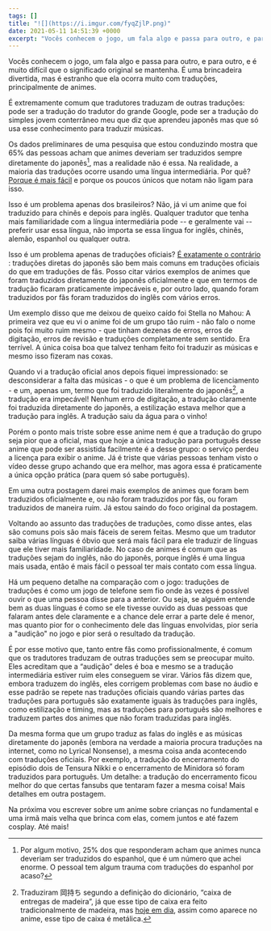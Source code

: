 ```yaml
---
tags: []
title: "![](https://i.imgur.com/fyqZjlP.png)"
date: 2021-05-11 14:51:39 +0000
excerpt: "Vocês conhecem o jogo, um fala algo e passa para outro, e para outro, e é muito difícil que o significado original se mantenha. É uma..."
---
```


Vocês conhecem o jogo, um fala algo e passa para outro, e para outro, e é muito difícil que o significado original se mantenha. É uma brincadeira divertida, mas é estranho que ela ocorra muito com traduções, principalmente de animes.

É extremamente comum que tradutores traduzam de outras traduções: pode ser a tradução do tradutor do grande Google, pode ser a tradução do simples jovem conterrâneo meu que diz que aprendeu japonês mas que só usa esse conhecimento para traduzir músicas.

Os dados preliminares de uma pesquisa que estou conduzindo mostra que 65% das pessoas acham que animes deveriam ser traduzidos sempre diretamente do japonês[^1], mas a realidade não é essa. Na realidade, a maioria das traduções ocorre usando uma língua intermediária. Por quê? <u>Porque é mais fácil</u> e porque os poucos únicos que notam não ligam para isso.

Isso é um problema apenas dos brasileiros? Não, já vi um anime que foi traduzido para chinês e depois para inglês. Qualquer tradutor que tenha mais familiaridade com a língua intermediária pode -- e geralmente vai -- preferir usar essa língua, não importa se essa língua for inglês, chinês, alemão, espanhol ou qualquer outra.

Isso é um problema apenas de traduções oficiais? <u>É exatamente o contrário</u> : traduções diretas do japonês são bem mais comuns em traduções oficiais do que em traduções de fãs. Posso citar vários exemplos de animes que foram traduzidos diretamente do japonês oficialmente e que em termos de tradução ficaram praticamente impecáveis e, por outro lado, quando foram traduzidos por fãs foram traduzidos do inglês com vários erros.

Um exemplo disso que me deixou de queixo caído foi Stella no Mahou: A primeira vez que eu vi o anime foi de um grupo tão ruim - não falo o nome pois foi muito ruim mesmo - que tinham dezenas de erros, erros de digitação, erros de revisão e traduções completamente sem sentido. Era terrível. A única coisa boa que talvez tenham feito foi traduzir as músicas e mesmo isso fizeram nas coxas.

Quando vi a tradução oficial anos depois fiquei impressionado: se desconsiderar a falta das músicas - o que é um problema de licenciamento - e um, apenas um, termo que foi traduzido literalmente do japonês[^2], a tradução era impecável! Nenhum erro de digitação, a tradução claramente foi traduzida diretamente do japonês, a estilização estava melhor que a tradução para inglês. A tradução saiu da água para o vinho!

Porém o ponto mais triste sobre esse anime nem é que a tradução do grupo seja pior que a oficial, mas que hoje a única tradução para português desse anime que pode ser assistida facilmente é a desse grupo: o serviço perdeu a licença para exibir o anime. Já é triste que várias pessoas tenham visto o vídeo desse grupo achando que era melhor, mas agora essa é praticamente a única opção prática (para quem só sabe português).

Em uma outra postagem darei mais exemplos de animes que foram bem traduzidos oficialmente e, ou não foram traduzidos por fãs, ou foram traduzidos de maneira ruim. Já estou saindo do foco original da postagem.

Voltando ao assunto das traduções de traduções, como disse antes, elas são comuns pois são mais fáceis de serem feitas. Mesmo que um tradutor saiba várias línguas é óbvio que será mais fácil para ele traduzir de línguas que ele tiver mais familiaridade. No caso de animes é comum que as traduções sejam do inglês, não do japonês, porque inglês é uma língua mais usada, então é mais fácil o pessoal ter mais contato com essa língua.

Há um pequeno detalhe na comparação com o jogo: traduções de traduções é como um jogo de telefone sem fio onde às vezes é possível ouvir o que uma pessoa disse para a anterior. Ou seja, se alguém entende bem as duas línguas é como se ele tivesse ouvido as duas pessoas que falaram antes dele claramente e a chance dele errar a parte dele é menor, mas quanto pior for o conhecimento dele das línguas envolvidas, pior seria a "audição" no jogo e pior será o resultado da tradução.

É por esse motivo que, tanto entre fãs como profissionalmente, é comum que os tradutores traduzam de outras traduções sem se preocupar muito. Eles acreditam que a “audição” deles é boa e mesmo se a tradução intermediária estiver ruim eles conseguem se virar. Vários fãs dizem que, embora traduzem do inglês, eles corrigem problemas com base no áudio e esse padrão se repete nas traduções oficiais quando várias partes das traduções para português são exatamente iguais às traduções para inglês, como estilização e timing, mas as traduções para português são melhores e traduzem partes dos animes que não foram traduzidas para inglês.

Da mesma forma que um grupo traduz as falas do inglês e as músicas diretamente do japonês (embora na verdade a maioria procura traduções na internet, como no Lyrical Nonsense), a mesma coisa anda acontecendo com traduções oficiais. Por exemplo, a tradução do encerramento do episódio dois de Tensura Nikki e o encerramento de Minidora só foram traduzidos para português. Um detalhe: a tradução do encerramento ficou melhor do que certas fansubs que tentaram fazer a mesma coisa! Mais detalhes em outra postagem.

Na próxima vou escrever sobre um anime sobre crianças no fundamental e uma irmã mais velha que brinca com elas, comem juntos e até fazem cosplay. Até mais!



[^1]:  Por algum motivo, 25% dos que responderam acham que animes nunca deveriam ser traduzidos do espanhol, que é um número que achei enorme. O pessoal tem algum trauma com traduções do espanhol por acaso?
[^2]:  Traduziram 岡持ち segundo a definição do dicionário, “caixa de entregas de madeira”, já que esse tipo de caixa era feito tradicionalmente de madeira, mas [hoje em dia](https://www.google.com/search?tbm=isch&q=%E5%B2%A1%E6%8C%81%E3%81%A1&tbs=imgo:1), assim como aparece no anime, esse tipo de caixa é metálica.